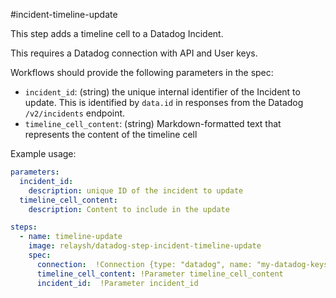 #incident-timeline-update

This step adds a timeline cell to a Datadog Incident.

This requires a Datadog connection with API and User keys.

Workflows should provide the following parameters in the spec:

* `incident_id`: (string) the unique internal identifier of the Incident to update. This is identified by `data.id` in responses from the Datadog `/v2/incidents` endpoint.
* `timeline_cell_content`: (string) Markdown-formatted text that represents the content of the timeline cell

Example usage:

```yaml
parameters:
  incident_id:
    description: unique ID of the incident to update
  timeline_cell_content:
    description: Content to include in the update

steps:
  - name: timeline-update
    image: relaysh/datadog-step-incident-timeline-update
    spec:
      connection:  !Connection {type: "datadog", name: "my-datadog-keys"}
      timeline_cell_content: !Parameter timeline_cell_content
      incident_id:  !Parameter incident_id
```
